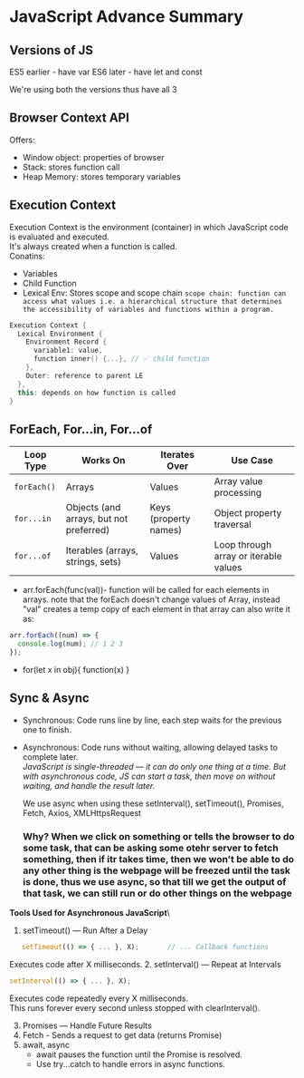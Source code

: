 # JavaScript Advance Summary

## Versions of JS
ES5 earlier - have var
ES6 later - have let and const

We're using both the versions thus have all 3

## Browser Context API

Offers:
  - Window object: properties of browser
  - Stack: stores function call
  - Heap Memory: stores temporary variables

## Execution Context
Execution Context is the environment (container) in which JavaScript code is evaluated and executed. \
It's always created when a function is called.\
Conatins:
  - Variables
  - Child Function
  - Lexical Env: Stores scope and scope chain
`scope chain: function can access what values i.e. a hierarchical structure that determines the accessibility of variables and functions within a program.`
```cpp
Execution Context {
  Lexical Environment {
    Environment Record {
      variable1: value,
      function inner() {...}, // ✅ child function
    },
    Outer: reference to parent LE
  },
  this: depends on how function is called
}

```

## ForEach, For...in, For...of

| Loop Type   | Works On                                | Iterates Over         | Use Case                              |  
| ----------- | --------------------------------------- | --------------------- | ------------------------------------- |
| `forEach()` | Arrays                                  | Values                | Array value processing                |
| `for...in`  | Objects (and arrays, but not preferred) | Keys (property names) | Object property traversal             |           
| `for...of`  | Iterables (arrays, strings, sets)       | Values                | Loop through array or iterable values |          

- arr.forEach(func(val))- function will be called for each elements in arrays.
  note that the forEach doesn't change values of Array, instead "val" creates a temp copy of each element in that array
can also write it as:
```js
arr.forEach((num) => {
  console.log(num); // 1 2 3
});
```
- for(let x in obj){  function(x)  }


## Sync & Async

- Synchronous: Code runs line by line, each step waits for the previous one to finish.
- Asynchronous: Code runs without waiting, allowing delayed tasks to complete later.\
  *JavaScript is single-threaded — it can do only one thing at a time.
But with asynchronous code, JS can start a task, then move on without waiting, and handle the result later.*

  We use async when using these setInterval(), setTimeout(), Promises, Fetch, Axios, XMLHttpsRequest
  ### Why? When we click on something or tells the browser to do some task, that can be asking some otehr server to fetch something, then if itr takes time, then we won't be able to do any other thing is the webpage will be freezed until the task is done, thus we use async, so that till we get the output of that task, we can still run or do other things on the webpage

  
**Tools Used for Asynchronous JavaScript**\

1. setTimeout() — Run After a Delay
```js
   setTimeout(() => { ... }, X);       // ... Callback functions
```
Executes code after X milliseconds.
2. setInterval() — Repeat at Intervals
```js
setInterval(() => { ... }, X);
```
Executes code repeatedly every X milliseconds.\
This runs forever every second unless stopped with clearInterval().

3. Promises — Handle Future Results
4. Fetch - Sends a request to get data (returns Promise)
4. await, async
   - await pauses the function until the Promise is resolved.
   - Use try...catch to handle errors in async functions.
